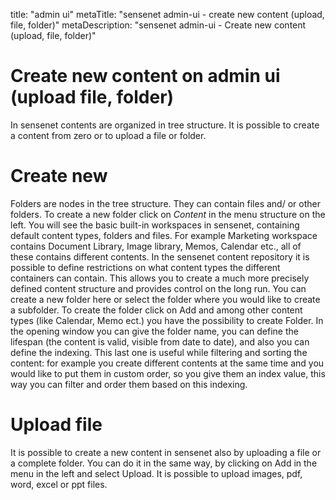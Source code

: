 title: "admin ui"
metaTitle: "sensenet admin-ui - create new content (upload, file, folder)"
metaDescription: "sensenet admin-ui - Create new content (upload, file, folder)"

# Create new content on admin ui (upload file, folder)
In sensenet contents are organized in tree structure. It is possible to create a content from zero or to upload a file or folder.

# Create new
Folders are nodes in the tree structure. They can contain files and/ or other folders.
To create a new folder click on _Content_ in the menu structure on the left. You will see the basic built-in workspaces in sensenet, containing default content types, folders and files. For example Marketing workspace contains Document Library, Image library, Memos, Calendar etc., all of these contains different contents.
In the sensenet content repository it is possible to define restrictions on what content types the different containers can contain. This allows you to create a much more precisely defined content structure and provides control on the long run.
You can create a new folder here or select the folder where you would like to create a subfolder.
To create the folder click on Add and among other content types (like Calendar, Memo ect.) you have the possibility to create Folder.
In the opening window you can give the folder name, you can define the lifespan (the content is valid, visible from date to date), and also you can define the indexing. This last one is useful while filtering and sorting the content: for example you create different contents at the same time and you would like to put them in custom order, so you give them an index value, this way you can filter and order them based on this indexing.

# Upload file
It is possible to create a new content in sensenet also by uploading a file or a complete folder. You can do it in the same way, by clicking on Add in the menu in the left and select Upload. 
It is possible to upload images, pdf, word, excel or ppt files.
